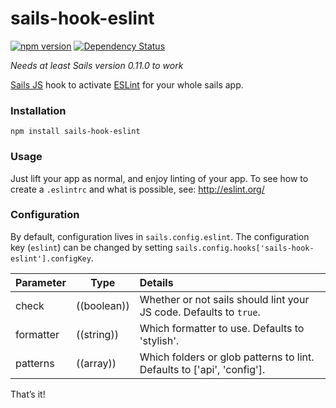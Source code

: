 # sails-hook-eslint
[![npm version](https://badge.fury.io/js/sails-hook-eslint.svg)](https://npmjs.org/package/sails-hook-eslint) [![Dependency Status](https://img.shields.io/david/globegitter/sails-hook-eslint.svg?style=flat)](https://david-dm.org/globegitter/sails-hook-eslint)

*Needs at least Sails version 0.11.0 to work*

[Sails JS](http://sailsjs.org) hook to activate [ESLint](http://eslint.org/) for your whole sails app.

### Installation

`npm install sails-hook-eslint`

### Usage

Just lift your app as normal, and enjoy linting of your app. To see how to create a `.eslintrc` and what is possible, see: http://eslint.org/

### Configuration

By default, configuration lives in `sails.config.eslint`.  The configuration key (`eslint`) can be changed by setting `sails.config.hooks['sails-hook-eslint'].configKey`.

Parameter      | Type                | Details
-------------- | ------------------- |:---------------------------------
check        | ((boolean)) | Whether or not sails should lint your JS code.  Defaults to `true`.
formatter   | ((string)) | Which formatter to use.  Defaults to 'stylish'.
patterns          | ((array)) | Which folders or glob patterns to lint.  Defaults to ['api', 'config'].

That&rsquo;s it!

